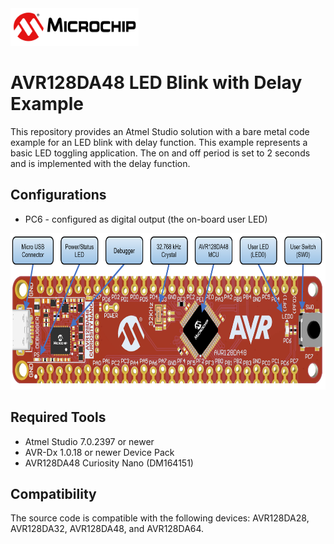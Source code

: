 <img src="images/microchiptechnologyinc.png" height="60">

# AVR128DA48 LED Blink with Delay Example
This repository provides an Atmel Studio solution with a bare metal code example for an LED blink with delay function. This example represents a basic LED toggling application. The on and off period is set to 2 seconds and is implemented with the delay function.

## Configurations
- PC6 - configured as digital output (the on-board user LED)

<img src="images/AVR128DA48_CNANO_instructions.PNG" height="250">

## Required Tools
- Atmel Studio 7.0.2397 or newer
- AVR-Dx 1.0.18 or newer Device Pack
- AVR128DA48 Curiosity Nano (DM164151)

## Compatibility
The source code is compatible with the following devices: AVR128DA28, AVR128DA32, AVR128DA48, and AVR128DA64.
